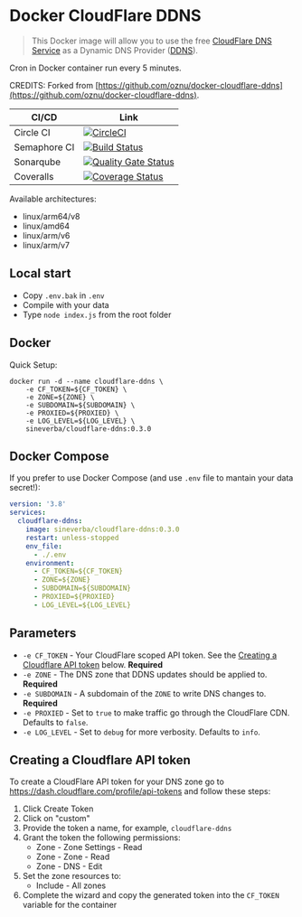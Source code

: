 Docker CloudFlare DDNS
======================

> This Docker image will allow you to use the free [CloudFlare DNS Service](https://www.cloudflare.com/dns/) as a Dynamic DNS Provider ([DDNS](https://en.wikipedia.org/wiki/Dynamic_DNS)).

Cron in Docker container run every 5 minutes.

CREDITS: Forked from [https://github.com/oznu/docker-cloudflare-ddns](https://github.com/oznu/docker-cloudflare-ddns).

| CI/CD | Link |
| ----- | ---- |
| Circle CI | [![CircleCI](https://circleci.com/gh/sineverba/docker-cloudflare-ddns.svg?style=svg)](https://circleci.com/gh/sineverba/docker-cloudflare-ddns) |
| Semaphore CI | [![Build Status](https://sineverba.semaphoreci.com/badges/docker-cloudflare-ddns.svg)](https://sineverba.semaphoreci.com/projects/docker-cloudflare-ddns) |
| Sonarqube | [![Quality Gate Status](https://sonarcloud.io/api/project_badges/measure?project=docker-cloudflare-ddns&metric=alert_status)](https://sonarcloud.io/dashboard?id=docker-cloudflare-ddns) |
| Coveralls | [![Coverage Status](https://coveralls.io/repos/github/sineverba/docker-cloudflare-ddns/badge.svg?branch=master)](https://coveralls.io/github/sineverba/docker-cloudflare-ddns?branch=master) |

Available architectures:

+ linux/arm64/v8
+ linux/amd64
+ linux/arm/v6
+ linux/arm/v7

## Local start

+ Copy `.env.bak` in `.env`
+ Compile with your data
+ Type `node index.js` from the root folder

## Docker

Quick Setup:

```shell
docker run -d --name cloudflare-ddns \
	-e CF_TOKEN=${CF_TOKEN} \
	-e ZONE=${ZONE} \
	-e SUBDOMAIN=${SUBDOMAIN} \
	-e PROXIED=${PROXIED} \
    -e LOG_LEVEL=${LOG_LEVEL} \
	sineverba/cloudflare-ddns:0.3.0
```

## Docker Compose

If you prefer to use Docker Compose (and use `.env` file to mantain your data secret!):

```yml
version: '3.8'
services:
  cloudflare-ddns:
    image: sineverba/cloudflare-ddns:0.3.0
    restart: unless-stopped
    env_file:
      - ./.env
    environment:
      - CF_TOKEN=${CF_TOKEN}
      - ZONE=${ZONE}
      - SUBDOMAIN=${SUBDOMAIN}
      - PROXIED=${PROXIED}
      - LOG_LEVEL=${LOG_LEVEL}
```


## Parameters

* `-e CF_TOKEN` - Your CloudFlare scoped API token. See the [Creating a Cloudflare API token](#creating-a-cloudflare-api-token) below. **Required**
* `-e ZONE` - The DNS zone that DDNS updates should be applied to. **Required**
* `-e SUBDOMAIN` - A subdomain of the `ZONE` to write DNS changes to. **Required**
* `-e PROXIED` - Set to `true` to make traffic go through the CloudFlare CDN. Defaults to `false`.
* `-e LOG_LEVEL` - Set to `debug` for more verbosity. Defaults to `info`.

## Creating a Cloudflare API token

To create a CloudFlare API token for your DNS zone go to https://dash.cloudflare.com/profile/api-tokens and follow these steps:

1. Click Create Token
2. Click on "custom"
3. Provide the token a name, for example, `cloudflare-ddns`
4. Grant the token the following permissions:
    * Zone - Zone Settings - Read
    * Zone - Zone - Read
    * Zone - DNS - Edit
5. Set the zone resources to:
    * Include - All zones
6. Complete the wizard and copy the generated token into the `CF_TOKEN` variable for the container
